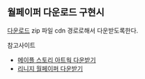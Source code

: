 ## 월페이퍼 다운로드 구현시
<a href="zip 파일 경로" title="다운로드">다운로드</a>
zip 파일 cdn 경로로해서 다운받도록한다.

참고사이트
- [메이플 스토리 아트웍 다운받기](https://maplestory.nexon.com/Media/ArtWork#a)
- [리니지 월페이퍼 다운받기](https://lineage.plaync.com/download/multimedia/wallpaper)